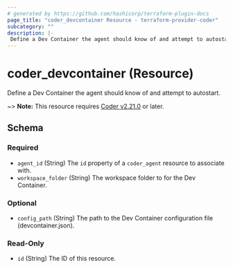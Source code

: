 ```yaml
---
# generated by https://github.com/hashicorp/terraform-plugin-docs
page_title: "coder_devcontainer Resource - terraform-provider-coder"
subcategory: ""
description: |-
 Define a Dev Container the agent should know of and attempt to autostart. 
---
```


# coder_devcontainer (Resource)

Define a Dev Container the agent should know of and attempt to autostart. 

~> **Note:** This resource requires [Coder v2.21.0](https://github.com/coder/coder/releases/tag/v2.21.0) or later.



<!-- schema generated by tfplugindocs -->
## Schema

### Required

- `agent_id` (String) The `id` property of a `coder_agent` resource to associate with.
- `workspace_folder` (String) The workspace folder to for the Dev Container.

### Optional

- `config_path` (String) The path to the Dev Container configuration file (devcontainer.json).

### Read-Only

- `id` (String) The ID of this resource.
